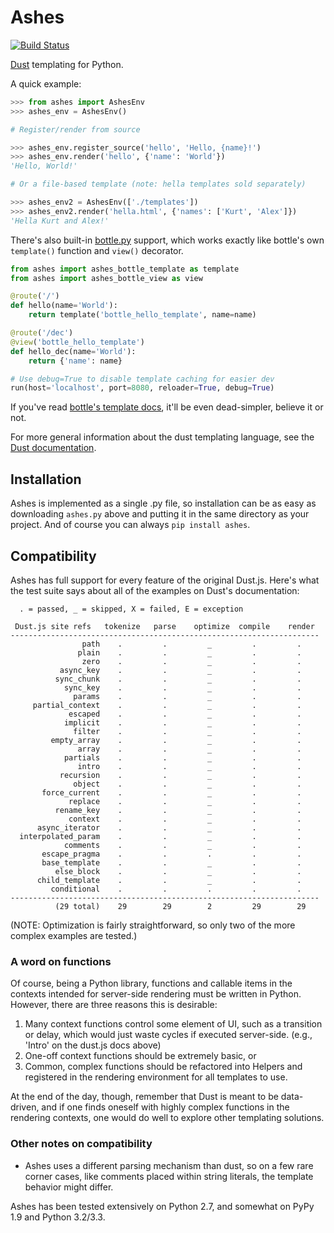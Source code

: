 Ashes
=====

[![Build Status](https://travis-ci.org/mahmoud/ashes.png?branch=master)](https://travis-ci.org/mahmoud/ashes)

[Dust](http://akdubya.github.com/dustjs/) templating for Python.

A quick example:

```python
>>> from ashes import AshesEnv
>>> ashes_env = AshesEnv()

# Register/render from source

>>> ashes_env.register_source('hello', 'Hello, {name}!')
>>> ashes_env.render('hello', {'name': 'World'})
'Hello, World!'

# Or a file-based template (note: hella templates sold separately)

>>> ashes_env2 = AshesEnv(['./templates'])
>>> ashes_env2.render('hella.html', {'names': ['Kurt', 'Alex']})
'Hella Kurt and Alex!'
```

There's also built-in [bottle.py](http://bottlepy.org/docs/dev/)
support, which works exactly like bottle's own `template()` function
and `view()` decorator.

```python
from ashes import ashes_bottle_template as template
from ashes import ashes_bottle_view as view

@route('/')
def hello(name='World'):
    return template('bottle_hello_template', name=name)

@route('/dec')
@view('bottle_hello_template')
def hello_dec(name='World'):
    return {'name': name}

# Use debug=True to disable template caching for easier dev
run(host='localhost', port=8080, reloader=True, debug=True)
```

If you've read [bottle's template
docs](http://bottlepy.org/docs/dev/tutorial.html#templates), it'll be
even dead-simpler, believe it or not.

For more general information about the dust templating language, see
the [Dust documentation](http://akdubya.github.com/dustjs/).


## Installation

Ashes is implemented as a single .py file, so installation can be as
easy as downloading `ashes.py` above and putting it in the same
directory as your project. And of course you can always `pip install ashes`.


## Compatibility

Ashes has full support for every feature of the original Dust.js. Here's
what the test suite says about all of the examples on Dust's documentation:

```
  . = passed, _ = skipped, X = failed, E = exception

 Dust.js site refs   tokenize   parse    optimize  compile    render
---------------------------------------------------------------------
                path    .         .         _         .         .
               plain    .         .         _         .         .
                zero    .         .         _         .         .
           async_key    .         .         _         .         .
          sync_chunk    .         .         _         .         .
            sync_key    .         .         _         .         .
              params    .         .         _         .         .
     partial_context    .         .         _         .         .
             escaped    .         .         _         .         .
            implicit    .         .         _         .         .
              filter    .         .         _         .         .
         empty_array    .         .         _         .         .
               array    .         .         _         .         .
            partials    .         .         _         .         .
               intro    .         .         _         .         .
           recursion    .         .         _         .         .
              object    .         .         _         .         .
       force_current    .         .         _         .         .
             replace    .         .         _         .         .
          rename_key    .         .         _         .         .
             context    .         .         _         .         .
      async_iterator    .         .         _         .         .
  interpolated_param    .         .         _         .         .
            comments    .         .         _         .         .
       escape_pragma    .         .         .         .         .
       base_template    .         .         _         .         .
          else_block    .         .         _         .         .
      child_template    .         .         _         .         .
         conditional    .         .         .         .         .
---------------------------------------------------------------------
          (29 total)    29        29        2         29        29

```

(NOTE: Optimization is fairly straightforward, so only two of the more
complex examples are tested.)

### A word on functions

Of course, being a Python library, functions and callable items in the
contexts intended for server-side rendering must be written in
Python. However, there are three reasons this is desirable:

   1. Many context functions control some element of UI, such as
   a transition or delay, which would just waste cycles if executed
   server-side. (e.g., 'Intro' on the dust.js docs above)
   2. One-off context functions should be extremely basic, or
   3. Common, complex functions should be refactored into Helpers
   and registered in the rendering environment for all templates
   to use.

At the end of the day, though, remember that Dust is meant to be
data-driven, and if one finds oneself with highly complex functions in
the rendering contexts, one would do well to explore other templating
solutions.

### Other notes on compatibility

* Ashes uses a different parsing mechanism than dust, so on a few
rare corner cases, like comments placed within string literals, the
template behavior might differ.

Ashes has been tested extensively on Python 2.7, and somewhat on PyPy
1.9 and Python 3.2/3.3.
